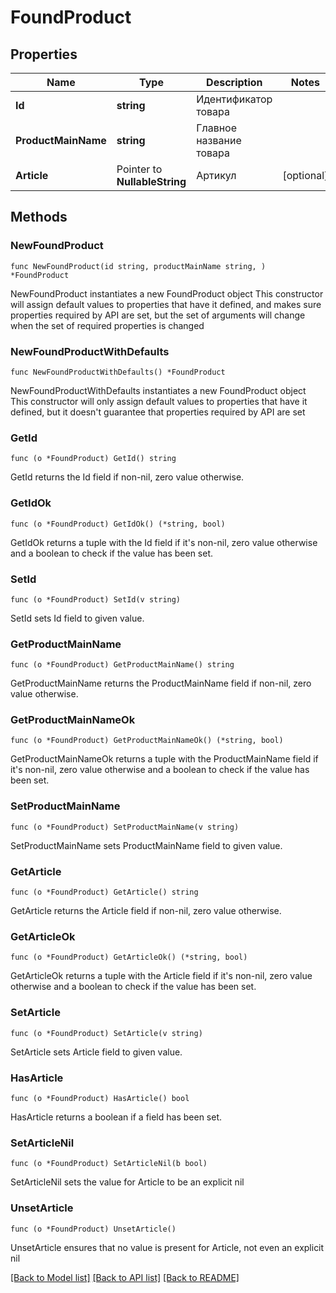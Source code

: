 # FoundProduct

## Properties

Name | Type | Description | Notes
------------ | ------------- | ------------- | -------------
**Id** | **string** | Идентификатор товара | 
**ProductMainName** | **string** | Главное название товара | 
**Article** | Pointer to **NullableString** | Артикул | [optional] 

## Methods

### NewFoundProduct

`func NewFoundProduct(id string, productMainName string, ) *FoundProduct`

NewFoundProduct instantiates a new FoundProduct object
This constructor will assign default values to properties that have it defined,
and makes sure properties required by API are set, but the set of arguments
will change when the set of required properties is changed

### NewFoundProductWithDefaults

`func NewFoundProductWithDefaults() *FoundProduct`

NewFoundProductWithDefaults instantiates a new FoundProduct object
This constructor will only assign default values to properties that have it defined,
but it doesn't guarantee that properties required by API are set

### GetId

`func (o *FoundProduct) GetId() string`

GetId returns the Id field if non-nil, zero value otherwise.

### GetIdOk

`func (o *FoundProduct) GetIdOk() (*string, bool)`

GetIdOk returns a tuple with the Id field if it's non-nil, zero value otherwise
and a boolean to check if the value has been set.

### SetId

`func (o *FoundProduct) SetId(v string)`

SetId sets Id field to given value.


### GetProductMainName

`func (o *FoundProduct) GetProductMainName() string`

GetProductMainName returns the ProductMainName field if non-nil, zero value otherwise.

### GetProductMainNameOk

`func (o *FoundProduct) GetProductMainNameOk() (*string, bool)`

GetProductMainNameOk returns a tuple with the ProductMainName field if it's non-nil, zero value otherwise
and a boolean to check if the value has been set.

### SetProductMainName

`func (o *FoundProduct) SetProductMainName(v string)`

SetProductMainName sets ProductMainName field to given value.


### GetArticle

`func (o *FoundProduct) GetArticle() string`

GetArticle returns the Article field if non-nil, zero value otherwise.

### GetArticleOk

`func (o *FoundProduct) GetArticleOk() (*string, bool)`

GetArticleOk returns a tuple with the Article field if it's non-nil, zero value otherwise
and a boolean to check if the value has been set.

### SetArticle

`func (o *FoundProduct) SetArticle(v string)`

SetArticle sets Article field to given value.

### HasArticle

`func (o *FoundProduct) HasArticle() bool`

HasArticle returns a boolean if a field has been set.

### SetArticleNil

`func (o *FoundProduct) SetArticleNil(b bool)`

 SetArticleNil sets the value for Article to be an explicit nil

### UnsetArticle
`func (o *FoundProduct) UnsetArticle()`

UnsetArticle ensures that no value is present for Article, not even an explicit nil

[[Back to Model list]](../README.md#documentation-for-models) [[Back to API list]](../README.md#documentation-for-api-endpoints) [[Back to README]](../README.md)


